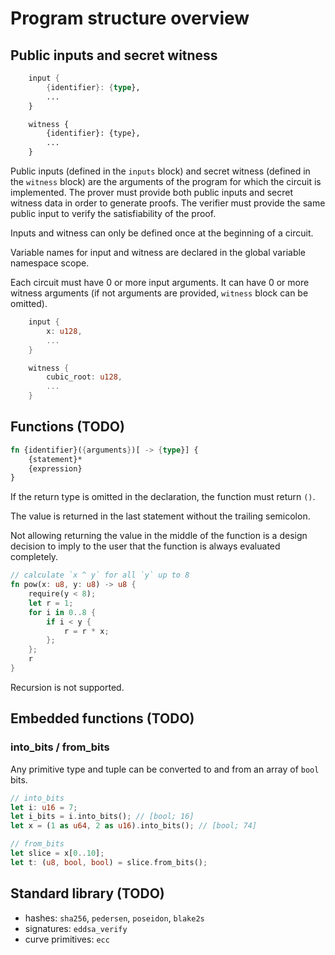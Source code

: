 # Program structure overview

## Public inputs and secret witness

```rust
    input {
        {identifier}: {type},
        ...
    }

    witness {
        {identifier}: {type},
        ...
    }
```

Public inputs (defined in the `inputs` block) and secret witness (defined in the
`witness` block) are the arguments of the program for which the circuit is
implemented. The prover must provide both public inputs and secret witness data
in order to generate proofs. The verifier must provide the same public input
to verify the satisfiability of the proof.

Inputs and witness can only be defined once at the beginning of a circuit.

Variable names for input and witness are declared in the global variable namespace scope.

Each circuit must have 0 or more input arguments. It can have 0 or more witness
arguments (if not arguments are provided, `witness` block can be omitted).

```rust
    input {
        x: u128,
        ...
    }

    witness {
        cubic_root: u128,
        ...
    }
```

## Functions (TODO)

```rust
fn {identifier}({arguments})[ -> {type}] {
    {statement}*    
    {expression}
}
```

If the return type is omitted in the declaration, the function must return `()`.

The value is returned in the last statement without the trailing semicolon.

Not allowing returning the value in the middle of the function is a design
decision to imply to the user that the function is always evaluated completely.

```rust
// calculate `x ^ y` for all `y` up to 8
fn pow(x: u8, y: u8) -> u8 {
    require(y < 8);
    let r = 1;
    for i in 0..8 {
        if i < y {
            r = r * x;
        };
    };
    r 
}
```

Recursion is not supported.

## Embedded functions (TODO)

### into_bits / from_bits

Any primitive type and tuple can be converted to and from an array of `bool` bits.

```rust
// into_bits
let i: u16 = 7;
let i_bits = i.into_bits(); // [bool; 16]
let x = (1 as u64, 2 as u16).into_bits(); // [bool; 74]

// from_bits
let slice = x[0..10];
let t: (u8, bool, bool) = slice.from_bits();
```

## Standard library (TODO)

- hashes: `sha256`, `pedersen`, `poseidon`, `blake2s`
- signatures: `eddsa_verify`
- curve primitives: `ecc`
